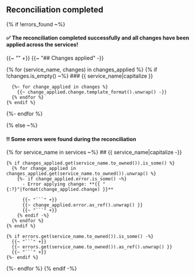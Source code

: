 ## Reconciliation completed
{% if !errors_found ~%}
  #### ✅ The reconciliation completed successfully and all changes have been applied across the services!
  {{~ "" +}}
  {{~ "## Changes applied" -}}

  {% for (service_name, changes) in changes_applied %}
    {% if !changes.is_empty() ~%}
      ### {{ service_name|capitalize }}

      {%~ for change_applied in changes %}
        {{~ change_applied.change.template_format().unwrap() -}}
      {% endfor %}
    {% endif %}
  {%- endfor %}

{% else ~%}
  #### ‼️ Some errors were found during the reconciliation
  {% for service_name in services ~%}
    ## {{ service_name|capitalize -}}

    {% if changes_applied.get(service_name.to_owned()).is_some() %}
      {% for change_applied in changes_applied.get(service_name.to_owned()).unwrap() %}
        {%- if change_applied.error.is_some() ~%}
          - Error applying change: **{{ "{:?}"|format(change_applied.change) }}**

          {{~ "```" +}}
          {{~ change_applied.error.as_ref().unwrap() }}
          {{~ "```" +}}
        {% endif -%}
      {% endfor %}
    {% endif %}

    {% if errors.get(service_name.to_owned()).is_some() -%}
      {{~ "```" +}}
      {{~ errors.get(service_name.to_owned()).as_ref().unwrap() }}
      {{~ "```" +}}
    {%- endif %}
  {%- endfor %}
{% endif -%}
